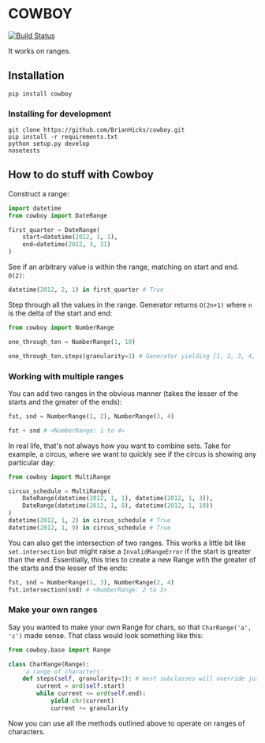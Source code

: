 # COWBOY

[![Build Status](https://secure.travis-ci.org/BrianHicks/cowboy.png?branch=master)](https://travis-ci.org/BrianHicks/cowboy)

It works on ranges.

## Installation

`pip install cowboy`

### Installing for development

    git clone https://github.com/BrianHicks/cowboy.git
    pip install -r requirements.txt
    python setup.py develop
    nosetests

## How to do stuff with Cowboy

Construct a range:

```python
import datetime
from cowboy import DateRange

first_quarter = DateRange(
    start=datetime(2012, 1, 1),
    end=datetime(2012, 3, 31)
)
```

See if an arbitrary value is within the range, matching on start and end.
`O(2)`:

```python
datetime(2012, 2, 1) in first_quarter # True
```

Step through all the values in the range. Generator returns `O(2n+1)` where `n`
is the delta of the start and end:

```python
from cowboy import NumberRange

one_through_ten = NumberRange(1, 10)

one_through_ten.steps(granularity=1) # Generator yielding [1, 2, 3, 4, 5, 6, 7, 8, 9, 10]
```

### Working with multiple ranges

You can add two ranges in the obvious manner (takes the lesser of the starts
and the greater of the ends):

```python
fst, snd = NumberRange(1, 2), NumberRange(3, 4)

fst + snd # <NumberRange: 1 to 4>
```

In real life, that's not always how you want to combine sets. Take for example,
a circus, where we want to quickly see if the circus is showing any particular
day:

```python
from cowboy import MultiRange

circus_schedule = MultiRange(
    DateRange(datetime(2012, 1, 1), datetime(2012, 1, 3)),
    DateRange(datetime(2012, 1, 8), datetime(2012, 1, 10))
)
datetime(2012, 1, 2) in circus_schedule # True
datetime(2012, 1, 9) in circus_schedule # True
```

You can also get the intersection of two ranges. This works a little bit like
`set.intersection` but might raise a `InvalidRangeError` if the start is
greater than the end. Essentially, this tries to create a new Range with the
greater of the starts and the lesser of the ends:

```python
fst, snd = NumberRange(1, 3), NumberRange(2, 4)
fst.intersection(snd) # <NumberRange: 2 to 3>
```

### Make your own ranges

Say you wanted to make your own Range for chars, so that `CharRange('a', 'c')`
made sense. That class would look something like this:

```python
from cowboy.base import Range

class CharRange(Range):
    'a range of characters'
    def steps(self, granularity=1): # most subclasses will override just granularity
        current = ord(self.start)
        while current <= ord(self.end):
            yield chr(current)
            current += granularity
```

Now you can use all the methods outlined above to operate on ranges of characters.
